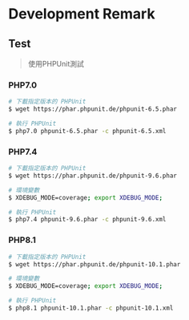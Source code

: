 # Development Remark

## Test
> 使用PHPUnit測試

### PHP7.0

```bash
# 下載指定版本的 PHPUnit 
$ wget https://phar.phpunit.de/phpunit-6.5.phar

# 執行 PHPUnit 
$ php7.0 phpunit-6.5.phar -c phpunit-6.5.xml
```


### PHP7.4
```bash
# 下載指定版本的 PHPUnit 
$ wget https://phar.phpunit.de/phpunit-9.6.phar

# 環境變數
$ XDEBUG_MODE=coverage; export XDEBUG_MODE;

# 執行 PHPUnit 
$ php7.4 phpunit-9.6.phar -c phpunit-9.6.xml
```


### PHP8.1
```sh
# 下載指定版本的 PHPUnit 
$ wget https://phar.phpunit.de/phpunit-10.1.phar

# 環境變數
$ XDEBUG_MODE=coverage; export XDEBUG_MODE;

# 執行 PHPUnit 
$ php8.1 phpunit-10.1.phar -c phpunit-10.1.xml
```

